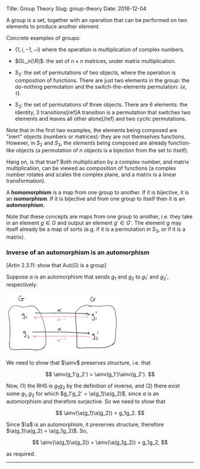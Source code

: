 Title: Group Theory
Slug: group-theory
Date: 2016-12-04

$$
\newcommand{\R}{\mathbb{R}}
$$


A group is a set, together with an operation that can be performed on two elements to produce another element.

Concrete examples of groups:

- $\{1, i, -1, -i\}$ where the operation is multiplication of complex numbers.

- $GL_n(\R)$: the set of $n \times n$ matrices, under matrix multiplication.

- $S_2$: the set of permutations of two objects, where the operation is
  composition of functions.  There are just two elements in the group: the
  do-nothing permutation and the switch-the-elements permutation: $\{e,
  \tau\}$.

- $S_3$: the set of permutations of three objects. There are 6 elements: the
  identity, 3 transitions[ref]A transition is a permutation that switches two
  elements and leaves all other alone[/ref] and two cyclic permutations.


Note that in the first two examples, the elements being composed are "inert"
objects (numbers or matrices): they are not themselves functions. However, in
$S_2$ and $S_3$, the *elements* being composed are already function-like
objects (a permutation of $n$ objects is a bijection from the set to itself).

Hang on, is that true? Both multiplication by a complex number, and matrix
multiplication, can be viewed as composition of functions (a complex number
rotates and scales the complex plane, and a matrix is a linear transformation).

A **homomorphism** is a map from one group to another. If it is bijective, it
is an **isomorphism**. If it is bijective and from one group to itself then it
is an **automorphism**.

Note that these concepts are maps from one group to another, i.e. they take in
an element $g \in G$ and output an element $g' \in G'$. The element $g$ may
itself already be a map of sorts (e.g. if it is a permutation in $S_3$, or if
it is a matrix).


### Inverse of an automorphism is an automorphism

[Artin 2.3.11: show that Aut($G$) is a group]

$$
\newcommand{\a}{\alpha}
\newcommand{\ainv}{\alpha^{-1}}
$$

Suppose $\alpha$ is an automorphism that sends $g_1$ and $g_2$ to $g_1'$ and
$g_2'$, respectively.

<img width="300 px" src="/notes/images/group-theory/inverse-of-automorphism-1.png" />

We need to show that $\ainv$ preserves structure, i.e. that

$$
\ainv(g_1'g_2') = \ainv(g_1')\ainv(g_2').
$$



Now, (1) the RHS is $g_1g_2$ by the definition of inverse, and (2) there exist
    some $g_1, g_2$ for which $g_1'g_2' = \a(g_1)\a(g_2)$, since $a$ is an
automorphism and therefore surjective. So we need to show that

$$
\ainv(\a(g_1)\a(g_2)) = g_1g_2.
$$


Since $\a$ is an automorphism, it preserves structure, therefore
$\a(g_1)\a(g_2) = \a(g_1g_2)$. So,

$$
\ainv(\a(g_1)\a(g_2)) = \ainv(\a(g_1g_2)) = g_1g_2,
$$

as required.

----------------------------------------------------------------------------
